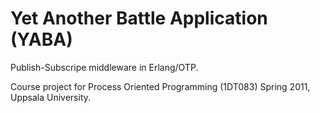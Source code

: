 # Yet Another Battle Application (YABA)

Publish-Subscripe middleware in Erlang/OTP.

Course project for Process Oriented Programming (1DT083) Spring 2011, Uppsala University.